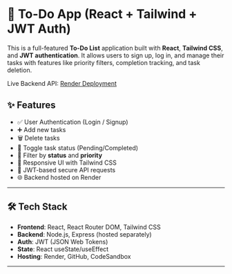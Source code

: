 # 📝 To-Do App (React + Tailwind + JWT Auth)

This is a full-featured **To-Do List** application built with **React**, **Tailwind CSS**, and **JWT authentication**. It allows users to sign up, log in, and manage their tasks with features like priority filters, completion tracking, and task deletion.

Live Backend API: [Render Deployment](https://todoback-bw1o.onrender.com)

## ✨ Features

- ✅ User Authentication (Login / Signup)
- ➕ Add new tasks
- 🗑️ Delete tasks
- 🔄 Toggle task status (Pending/Completed)
- 📶 Filter by **status** and **priority**
- 🎨 Responsive UI with Tailwind CSS
- 🔐 JWT-based secure API requests
- 🌐 Backend hosted on Render

---

## 🛠️ Tech Stack

- **Frontend**: React, React Router DOM, Tailwind CSS
- **Backend**: Node.js, Express (hosted separately)
- **Auth**: JWT (JSON Web Tokens)
- **State**: React useState/useEffect
- **Hosting**: Render, GitHub, CodeSandbox

---

